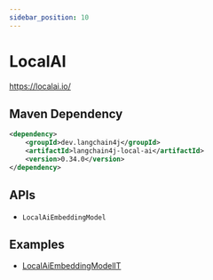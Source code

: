 ```yaml
---
sidebar_position: 10
---
```


# LocalAI

https://localai.io/


## Maven Dependency

```xml
<dependency>
    <groupId>dev.langchain4j</groupId>
    <artifactId>langchain4j-local-ai</artifactId>
    <version>0.34.0</version>
</dependency>
```

## APIs

- `LocalAiEmbeddingModel`


## Examples

- [LocalAiEmbeddingModelIT](https://github.com/langchain4j/langchain4j/blob/main/langchain4j-local-ai/src/test/java/dev/langchain4j/model/localai/LocalAiEmbeddingModelIT.java)
